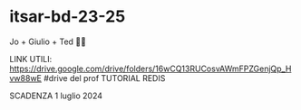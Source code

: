 # itsar-bd-23-25
Jo + Giulio + Ted 💪🏽

LINK UTILI:
https://drive.google.com/drive/folders/16wCQ13RUCosvAWmFPZGenjQp_Hvw88wE #drive del prof TUTORIAL REDIS

SCADENZA
1 luglio 2024






